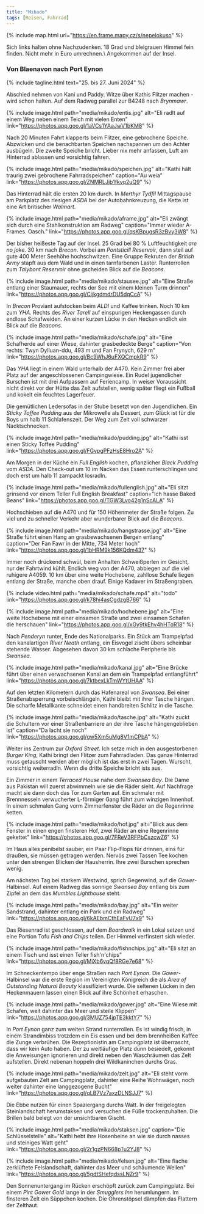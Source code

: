 ```yaml
---
title: "Mikado"
tags: [Reisen, Fahrrad]
---
```


{% include map.html url="https://en.frame.mapy.cz/s/nepelokuso" %}

Sich links halten ohne Nachzudenken.
18 Grad und bleigrauen Himmel fein finden.
Nicht mehr in Euro umrechnen.\\
Angekommen auf der Insel.

### Von Blaenavon nach Port Eynon

{% include tagline.html text="25. bis 27. Juni 2024" %}

Abschied nehmen von Kani und Paddy.
Witze über Kathis Flitzer machen - wird schon halten.
Auf dem Radweg parallel zur B4248 nach _Brynmawr_.

{% include image.html path="media/mikado/entis.jpg" alt="Eli radlt auf einem Weg neben einem Teich mit vielen Enten" link="https://photos.app.goo.gl/1aVCs1YAaJwV1bKM8" %}

Nach 20 Minuten Fahrt klapperts beim Flitzer, eine gebrochene Speiche.
Abzwicken und die benachbarten Speichen nachspannen um den Achter ausbügeln.
Die zweite Speiche bricht.
Lieber nix mehr anfassen, Luft am Hinterrad ablassen und vorsichtig fahren.

{% include image.html path="media/mikado/speichen.jpg" alt="Kathi hält traurig zwei gebrochene Fahrradspeichen"  caption="Au weia" link="https://photos.app.goo.gl/ZNMRLJjb1fkyq2uQ9" %}

Das Hinterrad hält die ersten 20 km durch.
In _Merthyr Tydfil_ Mittagspause am Parkplatz des riesigen _ASDA_ bei der Autobahnkreuzung, die Kette ist eine Art britischer _Walmart_.

{% include image.html path="media/mikado/aframe.jpg" alt="Eli zwängt sich durch eine Stahlkonstruktion am Radweg" caption="Immer wieder A-Frames. Oasch." link="https://photos.app.goo.gl/qsKBpugsR3zBvy3W8" %}

Der bisher heißeste Tag auf der Insel.
25 Grad bei 80 % Luftfeuchtigkeit _are no joke_.
30 km nach _Brecon_.
Vorbei am _Pontsticill Reservoir_, dann steil auf gute 400 Meter Seehöhe hochschwitzen.
Eine Gruppe Rekruten der _British Army_ stapft aus dem Wald und in einen tarnfarbenen Laster.
Runterrollen zum _Talybont Reservoir_ ohne gscheiden Blick auf die _Beacons_.

{% include image.html path="media/mikado/stausee.jpg" alt="Eine Straße entlang einer Staumauer, rechts der See mit einem kleinen Turm drinnen" link="https://photos.app.goo.gl/CijkgdmdrDU5dqCcA" %}

In _Brecon_ Proviant aufstocken beim _ALDI_ und Kaffee trinken.
Noch 10 km zum _YHA_.
Rechts des _River Tarell_ auf einspurigen Heckengassen durch endlose Schafweiden.
An einer kurzen Lücke in den Hecken endlich ein Blick auf die _Beacons_.

{% include image.html path="media/mikado/schafe.jpg" alt="Eine Schafherde auf einer Wiese, dahinter grasbedeckte Berge" caption="Von rechts: Twyn Dylluan-ddu, 493 m und Fan Frynych, 629 m" link="https://photos.app.goo.gl/Bc9WhJ6uFXQCmpkR9" %}

Das _YHA_ liegt in einem Wald unterhalb der A470.
Kein Zimmer frei aber Platz auf der angeschlossenen Campingwiese.
Ein Rudel jugendlicher Burschen ist mit drei Aufpassern auf Feriencamp.
In weiser Voraussicht nicht direkt vor der Hütte das Zelt aufstellen, wenig später fliegt ein Fußball und kokelt ein feuchtes Lagerfeuer.

Die gemütlichen Ledersofas in der Stube besetzt von den Jugendlichen.
Ein _Sticky Toffee Pudding_ aus der Mikrowelle als Dessert, zum Glück ist für die Boys um halb 11 Schlafenszeit.
Der Weg zum Zelt voll schwarzer Nacktschnecken.

{% include image.html path="media/mikado/pudding.jpg" alt="Kathi isst einen Sticky Toffee Pudding" link="https://photos.app.goo.gl/FGvpgPFzHsE8Hro2A" %}

Am Morgen in der Küche ein _Full English_ kochen, pflanzlicher _Black Pudding_ vom _ASDA_.
Den Check-out um 10 im Nacken das Essen runterschlingen und doch erst um halb 11 zampackt losradln.

{% include image.html path="media/mikado/fullenglish.jpg" alt="Eli sitzt grinsend vor einem Teller Full English Breakfast" caption="Ich hasse Baked Beans" link="https://photos.app.goo.gl/TGW3Lvo42g1nScALA" %}

Hochschieben auf die A470 und für 150 Höhenmeter der Straße folgen.
Zu viel und zu schneller Verkehr aber wunderbarer Blick auf die _Beacons_.

{% include image.html path="media/mikado/hangstrasse.jpg" alt="Eine Straße führt einen Hang an grasbewachsenen Bergen entlang" caption="Der Fan Fawr in der Mitte, 734 Meter hoch" link="https://photos.app.goo.gl/1bHRM9k156KQdm437" %}

Immer noch drückend schwül, beim Anhalten Schweißperlen im Gesicht, nur der Fahrtwind kühlt.
Endlich weg von der A470, abbiegen auf die viel ruhigere A4059.
10 km über eine weite Hochebene, zahllose Schafe liegen entlang der Straße, manche oben drauf.
Einige Kadaver im Straßengraben.

{% include video.html path="media/mikado/schafe.mp4" alt="todo" link="https://photos.app.goo.gl/k78hi4asCgdzgB766" %}

{% include image.html path="media/mikado/hochebene.jpg" alt="Eine weite Hochebene mit einer einsamen Straße und zwei einsamen Schafen die herschauen" link="https://photos.app.goo.gl/xGy9tkEhv4hHToR18" %}

Nach _Penderyn_ runter, Ende des Nationalparks.
Ein Stück am Trampelpfad den kanalartigen _River Neath_ entlang, ein Eisvogel zischt übers scheinbar stehende Wasser.
Abgesehen davon 30 km schiache Peripherie bis _Swansea_.

{% include image.html path="media/mikado/kanal.jpg" alt="Eine Brücke führt über einen verwachsenen Kanal an dem ein Trampelpfad entlangführt" link="https://photos.app.goo.gl/7ktbexLkTmWYtUHAA" %}

Auf den letzten Kilometern durch das Hafenareal von _Swansea_.
Bei einer Straßenabsperrung vorbeischlängeln, Kathi bleibt mit ihrer Tasche hängen.
Die scharfe Metallkante schneidet einen handbreiten Schlitz in die Tasche.

{% include image.html path="media/mikado/tasche.jpg" alt="Kathi zuckt die Schultern vor einer Straßenbarriere an der ihre Tasche hängengeblieben ist" caption="Da lacht sie noch" link="https://photos.app.goo.gl/gw5Xm5uMg8V1mCPbA" %}

Weiter ins Zentrum zur _Oxford Street_.
Ich setze mich in den ausgestorbenen _Burger King_, Kathi bringt den Flitzer zum Fahrradladen.
Das ganze Hinterrad muss getauscht werden aber möglich ist das erst in zwei Tagen.
Wurscht, vorsichtig weiterradln.
Wenn die dritte Speiche bricht ists aus.

Ein Zimmer in einem _Terraced House_ nahe dem _Swansea Bay_.
Die Dame aus Pakistan will zuerst abwimmeln wie sie die Räder sieht.
Auf Nachfrage macht sie dann doch das Tor zum Garten auf.
Ein schmaler mit Brennnesseln verwucherter L-förmiger Gang führt zum winzigen Innenhof.
In einem schmalen Gang vorm Zimmerfenster die Räder an die Regenrinne ketten.

{% include image.html path="media/mikado/hof.jpg" alt="Blick aus dem Fenster in einen engen finsteren Hof, zwei Räder an eine Regenrinne gekettet" link="https://photos.app.goo.gl/7FReV3RFPbCszcwZ6" %}

Im Haus alles penibelst sauber, ein Paar Flip-Flops für drinnen, eins für draußen, sie müssen getragen werden.
Nervös zwei Tassen Tee kochen unter den strengen Blicken der Hausherrin.
Ihre zwei Burschen sprechen wenig.

Am nächsten Tag bei starkem Westwind, sprich Gegenwind, auf die _Gower_-Halbinsel.
Auf einem Radweg das sonnige _Swansea Bay_ entlang bis zum Zipfel an dem das _Mumbles Lighthouse_ steht.

{% include image.html path="media/mikado/bay.jpg" alt="Ein weiter Sandstrand, dahinter entlang ein Park und ein Radweg" link="https://photos.app.goo.gl/6kAEbmCthEaFvU7x9" %}

Das Riesenrad ist geschlossen, auf dem _Boardwalk_ in ein Lokal setzen und eine Portion Tofu _Fish and Chips_ teilen.
Der Himmel verfinstert sich wieder.

{% include image.html path="media/mikado/fishnchips.jpg" alt="Eli sitzt an einem Tisch und isst einen Teller fish'n'chips" link="https://photos.app.goo.gl/MiXb6vqQf8RGe7e68" %}

Im Schneckentempo über enge Straßen nach _Port Eynon_.
Die _Gower_-Halbinsel war die erste Region im Vereinigten Königreich die als _Area of Outstanding Natural Beauty_ klassifiziert wurde.
Die seltenen Lücken in den Heckenmauern lassen einen Blick auf ihre Schönheit erhaschen.

{% include image.html path="media/mikado/gower.jpg" alt="Eine Wiese mit Schafen, weit dahinter das Meer und steile Klippen" link="https://photos.app.goo.gl/3MUZ754jpTE3kktY7" %}

In _Port Eynon_ ganz zum weiten Strand runterrollen.
Es ist windig frisch, in einem Strandimbiss trotzdem ein Eis essen und bei dem brennheißen Kaffee die Zunge verbrühen.
Die Rezeptionistin am Campingplatz ist überrascht, dass wir kein Auto haben.
Der zu weitläufige Platz dünn besiedelt, gekonnt die Anweisungen ignorieren und direkt neben den Waschräumen das Zelt aufstellen.
Direkt nebenan hoppeln drei Wildkaninchen durchs Gras.

{% include image.html path="media/mikado/zelt.jpg" alt="Eli steht vorm aufgebauten Zelt am Campingplatz, dahinter eine Reihe Wohnwägen, noch weiter dahinter eine langgezogene Bucht" link="https://photos.app.goo.gl/qLB7Vz7axzDLNSJJ7" %}

Die Ebbe nutzen für einen Spaziergang durchs Watt.
In der freigelegten Steinlandschaft herumstaksen und versuchen die Füße trockenzuhalten.
Die Brillen bald belegt von der unsichtbaren Gischt.

{% include image.html path="media/mikado/staksen.jpg" caption="Die Schlüsselstelle" alt="Kathi hebt ihre Hosenbeine an wie sie durch nasses und steiniges Watt geht" link="https://photos.app.goo.gl/2r1gzPN668pTu2YJ8" %}

{% include image.html path="media/mikado/felsen.jpg" alt="Eine flache zerklüftete Felslandschaft, dahinter das Meer und schäumende Wellen" link="https://photos.app.goo.gl/5gdtSHefqdssLNZr9" %}

Den Sonnenuntergang im Rücken erschöpft zurück zum Campingplatz.
Bei einem _Pint_ _Gower Gold_ lange in der _Smugglers Inn_ herumlungern.
Im finsteren Zelt ein Süppchen kochen.
Die Ohrenstöpsel dämpfen das Flattern der Zelthaut.
